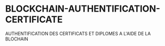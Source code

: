 # BLOCKCHAIN-AUTHENTIFICATION-CERTIFICATE
AUTHENTIFICATION DES CERTIFICATS ET DIPLOMES A L'AIDE DE LA BLOCHAIN 
